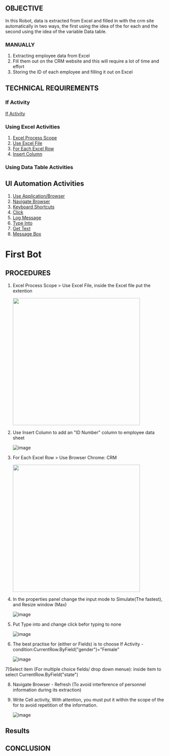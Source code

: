 ## OBJECTIVE 
In this Robot, data is extracted from Excel and filled in with the crm site automatically in two ways, the first using the idea of the for each and the second using the idea of the variable Data table.
### MANUALLY
1) Extracting employee data from Excel
2) Fill them out on the CRM website and this will require a lot of time and effort
3) Storing the ID of each employee and filling it out on Excel

## TECHNICAL REQUIREMENTS
###  If Activity
   [If Activity](https://docs.uipath.com/studio/standalone/2023.10/user-guide/the-if-activity)
### Using Excel Activities
1) [Excel Process Scope](https://docs.uipath.com/activities/other/latest/productivity/excel-process-scope-x)
2) [Use Excel File](https://docs.uipath.com/activities/other/latest/productivity/excel-application-card)
3) [For Each Excel Row](https://docs.uipath.com/activities/other/latest/productivity/excel-for-each-row)
4) [Insert Column](https://docs.uipath.com/ACTIVITIES/other/latest/productivity/insert-column-x)
   
### Using Data Table Activities

## UI Automation Activities
1) [Use Application/Browser](https://docs.uipath.com/activities/other/latest/ui-automation%22/n-application-card)
2) [Navigate Browser](https://docs.uipath.com/activities/other/latest/ui-automation/n-navigate-browser)
3) [Keyboard Shortcuts](https://docs.uipath.com/activities/other/latest/ui-automation%22/n-keyboard-shortcuts)
4) [Click](https://docs.uipath.com/activities/other/latest/ui-automation%22/click)
5) [Log Message](https://docs.uipath.com/activities/other/latest/workflow/log-message)
6) [Type Into](https://docs.uipath.com/activities/other/latest/ui-automation%22/type-into)
7) [Get Text](https://docs.uipath.com/activities/other/latest/ui-automation%22/n-get-text)
8) [Message Box](https://docs.uipath.com/activities/other/latest/workflow/message-box)

# First Bot 
## PROCEDURES

1) Excel Process Scope > Use Excel File, inside the Excel file put the extention
   
   <img src="https://github.com/user-attachments/assets/16dc183a-3d72-4633-b5b3-d14b33f1ed18" width="400">
   
2) Use Insert Column to add an "ID Number" column to employee data sheet
   
   ![image](https://github.com/user-attachments/assets/e1bb0be0-74a9-41a7-966b-9b7391109eb3)

3) For Each Excel Row > Use Browser Chrome: CRM

 
   <img src="https://github.com/user-attachments/assets/7ff7a72e-29e0-4606-a99e-09043814b1eb" width="400">

 4) In the properties panel change the input mode to Simulate(The fastest), and Resize window (Max)

    
    ![image](https://github.com/user-attachments/assets/359fd0e1-86cb-4bd8-842e-b3a526805e39)

 5) Put Type into and change click befor typing to none

    ![image](https://github.com/user-attachments/assets/eeb76e8b-47c4-49b8-8397-4c6cae9c7904)

    
 6) The best practise for  (either or Fields) is to choose If Activity
    -condition:CurrentRow.ByField("gender")="Female"

    ![image](https://github.com/user-attachments/assets/05c8892b-2b7e-4483-a003-073268080705)

 7)Select item (For multiple choice fields/ drop down menue): inside item to select CurrentRow.ByField("state")
 
 8) Navigate Browser - Refresh (To avoid interference of personnel information during its extraction)
 9) Write Cell activity, With attention, you must put it within the scope of the for to avoid repetition of the information.
     
     ![image](https://github.com/user-attachments/assets/e6fa2580-4e95-49b5-a0d2-fcb980354e19)


    
## Results
 





## CONCLUSION
